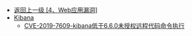 - [返回上一级 [4、Web应用漏洞]](/4、Web应用漏洞)
- [Kibana](/4、Web应用漏洞/Kibana/)
  - [CVE-2019-7609-kibana低于6.6.0未授权远程代码命令执行](/4、Web应用漏洞/Kibana/CVE-2019-7609-kibana低于6.6.0未授权远程代码命令执行.md)
